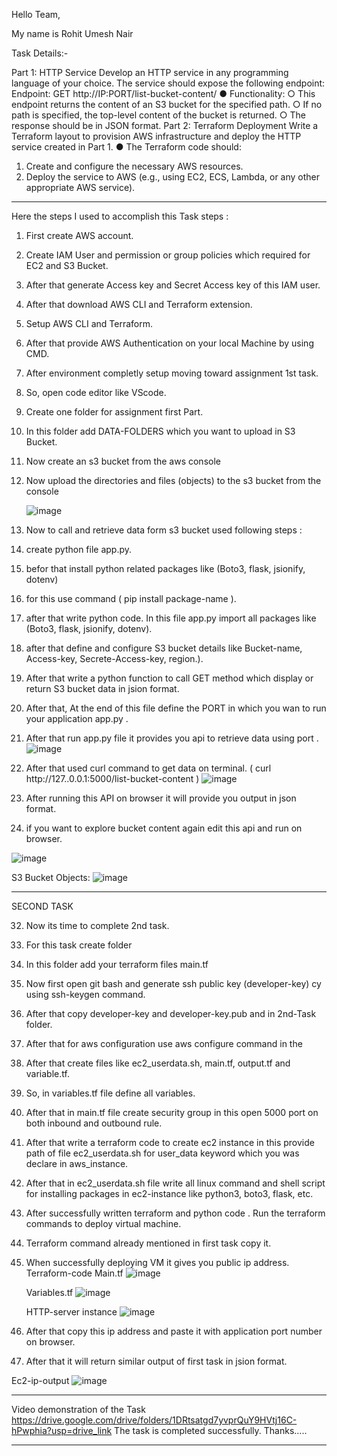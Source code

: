 Hello Team,

My name is Rohit Umesh Nair

Task Details:-

Part 1: HTTP Service
Develop an HTTP service in any programming language of your choice. The service should expose the following endpoint: Endpoint: GET http://IP:PORT/list-bucket-content/
● Functionality:
○ This endpoint returns the content of an S3 bucket for the specified path.
○ If no path is specified, the top-level content of the bucket is returned.
○ The response should be in JSON format.
Part 2: Terraform Deployment
Write a Terraform layout to provision AWS infrastructure and deploy the HTTP service created in Part 1.
● The Terraform code should:
1.	Create and configure the necessary AWS resources.
2.	Deploy the service to AWS (e.g., using EC2, ECS, Lambda, or any other appropriate AWS service).
________________________________________
Here the steps I used to accomplish this Task
steps :
1.	First create AWS account.
2.	Create IAM User and permission or group policies which required for EC2 and S3 Bucket.
3.	After that generate Access key and Secret Access key of this IAM user.
4.	After that download AWS CLI and Terraform extension.
5.	Setup AWS CLI and Terraform.
6.	After that provide AWS Authentication on your local Machine by using CMD.
7.	After environment completly setup moving toward assignment 1st task.
8.	So, open code editor like VScode.
9.	Create one folder for assignment first Part.
10.	In this folder add DATA-FOLDERS which you want to upload in S3 Bucket.
11.	Now create an s3 bucket from the aws console
12.	Now upload the directories and files (objects) to the s3 bucket from the console
 	
 	![image](https://github.com/user-attachments/assets/f3791789-50e1-4db1-b9a9-a2387709f3cf)
 

13.	Now to call and retrieve data form s3 bucket used following steps :
14.	create python file app.py.
15.	befor that install python related packages like (Boto3, flask, jsionify, dotenv)
16.	for this use command ( pip install package-name ).
17.	after that write python code. In this file app.py import all packages like (Boto3, flask, jsionify, dotenv).
18.	after that define and configure S3 bucket details like Bucket-name, Access-key, Secrete-Access-key, region.).
19.	After that write a python function to call GET method which display or return S3 bucket data in jsion format.
20.	After that, At the end of this file define the PORT in which you wan to run your application app.py .
21.	After that run app.py file it provides you api to retrieve data using port .
  ![image](https://github.com/user-attachments/assets/009f5407-3e58-458f-9bf7-1f8cf6196f00)

23.	After that used curl command to get data on terminal. ( curl http://127..0.0.1:5000/list-bucket-content )
    ![image](https://github.com/user-attachments/assets/4d99acf3-c8ab-4f08-a27e-7b571ae65462)

25.	After running this API on browser it will provide you output in json format.
 	 
26.	if you want to explore bucket content again edit this api and run on browser.
 
![image](https://github.com/user-attachments/assets/7a18795d-f361-4c07-a837-fc7b91b6a96f)



S3 Bucket Objects:
 	 ![image](https://github.com/user-attachments/assets/844bef28-656f-4aac-9c62-d95f744392d1)

________________________________________


SECOND TASK 

32.	Now its time to complete 2nd task.
33.	For this task create folder 
34.	In this folder add your terraform files main.tf 
35.	Now first open git bash and generate ssh public key (developer-key) cy using ssh-keygen command.
36.	After that copy developer-key and developer-key.pub and in 2nd-Task folder.
37.	After that for aws configuration use aws configure command in the  
38.	After that create files like ec2_userdata.sh, main.tf, output.tf and variable.tf.
39.	So, in variables.tf file define all variables.
40.	After that in main.tf file create security group in this open 5000 port on both inbound and outbound rule.
41.	After that write a terraform code to create ec2 instance in this provide path of file ec2_userdata.sh for user_data keyword which you was declare in aws_instance.
42.	After that in ec2_userdata.sh file write all linux command and shell script for installing packages in ec2-instance like python3, boto3, flask, etc.
43.	After successfully written terraform and python code . Run the terraform commands to deploy virtual machine.
44.	Terraform command already mentioned in first task copy it.
45.	When successfully deploying VM it gives you public ip address.
Terraform-code 
Main.tf
 ![image](https://github.com/user-attachments/assets/ac8455cd-26c0-4658-89bc-ef02a61f98db)

 	Variables.tf
 ![image](https://github.com/user-attachments/assets/fe31d12e-81c1-4e16-a510-1700e2b3b81c)
	 
 	HTTP-server instance
![image](https://github.com/user-attachments/assets/b38049b5-bb4d-43d2-8b7e-48bddf16710b)

 
46.	After that copy this ip address and paste it with application port number on browser.
47.	After that it will return similar output of first task in jsion format.




Ec2-ip-output
 	 ![image](https://github.com/user-attachments/assets/5e8a7f70-9243-45a8-825a-a1328c235a5d)

________________________________________

Video demonstration of the Task
https://drive.google.com/drive/folders/1DRtsatgd7yvprQuY9HVtj16C-hPwphia?usp=drive_link
The task is completed successfully.
Thanks…..
________________________________________
